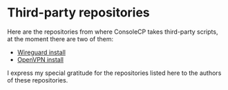# Third-party repositories

Here are the repositories from where ConsoleCP takes third-party scripts, at the moment there are two of them:

+ [Wireguard install](https://github.com/angristan/wireguard-install)
+ [OpenVPN install](https://github.com/angristan/openvpn-install)

I express my special gratitude for the repositories listed here to the authors of these repositories.